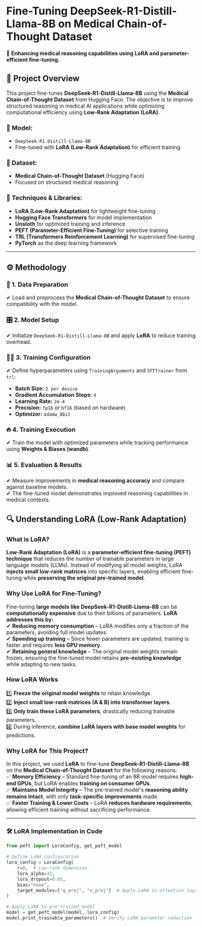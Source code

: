# Fine-Tuning DeepSeek-R1-Distill-Llama-8B on Medical Chain-of-Thought Dataset  

🚀 **Enhancing medical reasoning capabilities using LoRA and parameter-efficient fine-tuning.**  

## 📌 Project Overview  

This project fine-tunes **DeepSeek-R1-Distill-Llama-8B** using the **Medical Chain-of-Thought Dataset** from Hugging Face. The objective is to improve structured reasoning in medical AI applications while optimizing computational efficiency using **Low-Rank Adaptation (LoRA)**.  

### **🔹 Model:**  
- `DeepSeek-R1-Distill-Llama-8B`  
- Fine-tuned with **LoRA (Low-Rank Adaptation)** for efficient training  

### **🔹 Dataset:**  
- **Medical Chain-of-Thought Dataset** (Hugging Face)  
- Focused on structured medical reasoning  

### **🔹 Techniques & Libraries:**  
- **LoRA (Low-Rank Adaptation)** for lightweight fine-tuning  
- **Hugging Face Transformers** for model implementation  
- **Unsloth** for optimized training and inference  
- **PEFT (Parameter-Efficient Fine-Tuning)** for selective training  
- **TRL (Transformers Reinforcement Learning)** for supervised fine-tuning  
- **PyTorch** as the deep learning framework  

---

## ⚙️ **Methodology**  

### 📖 **1. Data Preparation**  
✔ Load and preprocess the **Medical Chain-of-Thought Dataset** to ensure compatibility with the model.  

### 🎛 **2. Model Setup**  
✔ Initialize `DeepSeek-R1-Distill-Llama-8B` and apply **LoRA** to reduce training overhead.  

### 🏋️‍♂️ **3. Training Configuration**  
✔ Define hyperparameters using `TrainingArguments` and `SFTTrainer` from `trl`:  
  - **Batch Size:** `2 per device`  
  - **Gradient Accumulation Steps:** `4`  
  - **Learning Rate:** `2e-4`  
  - **Precision:** `fp16` or `bf16` (based on hardware)  
  - **Optimizer:** `adamw_8bit`  

### 🔥 **4. Training Execution**  
✔ Train the model with optimized parameters while tracking performance using **Weights & Biases (wandb)**.  

### 📊 **5. Evaluation & Results**  
✔ Measure improvements in **medical reasoning accuracy** and compare against baseline models.  
✔ The fine-tuned model demonstrates improved reasoning capabilities in medical contexts.  

## 🔍 Understanding LoRA (Low-Rank Adaptation)  

### What is LoRA?  
**Low-Rank Adaptation (LoRA)** is a **parameter-efficient fine-tuning (PEFT) technique** that reduces the number of trainable parameters in large language models (LLMs). Instead of modifying all model weights, LoRA **injects small low-rank matrices** into specific layers, enabling efficient fine-tuning while **preserving the original pre-trained model**.  

### Why Use LoRA for Fine-Tuning?  
Fine-tuning **large models like DeepSeek-R1-Distill-Llama-8B** can be **computationally expensive** due to their billions of parameters. **LoRA addresses this by:**  
✔ **Reducing memory consumption** – LoRA modifies only a fraction of the parameters, avoiding full model updates.  
✔ **Speeding up training** – Since fewer parameters are updated, training is faster and requires **less GPU memory**.  
✔ **Retaining general knowledge** – The original model weights remain frozen, ensuring the fine-tuned model retains **pre-existing knowledge** while adapting to new tasks.  

### How LoRA Works  
1️⃣ **Freeze the original model weights** to retain knowledge.  
2️⃣ **Inject small low-rank matrices (A & B) into transformer layers**.  
3️⃣ **Only train these LoRA parameters**, drastically reducing trainable parameters.  
4️⃣ During inference, **combine LoRA layers with base model weights** for predictions.  

### Why LoRA for This Project?  
In this project, we used **LoRA** to fine-tune **DeepSeek-R1-Distill-Llama-8B** on the **Medical Chain-of-Thought Dataset** for the following reasons:  
✅ **Memory Efficiency** – Standard fine-tuning of an 8B model requires **high-end GPUs**, but LoRA enables **training on consumer GPUs**.  
✅ **Maintains Model Integrity** – The pre-trained model's **reasoning ability remains intact**, with only **task-specific improvements** made.  
✅ **Faster Training & Lower Costs** – LoRA **reduces hardware requirements**, allowing efficient training without sacrificing performance.  

---

### 🛠️ LoRA Implementation in Code  
```python
from peft import LoraConfig, get_peft_model

# Define LoRA configuration
lora_config = LoraConfig(
    r=8,  # Low-rank dimension
    lora_alpha=32,  
    lora_dropout=0.05,  
    bias="none",
    target_modules=["q_proj", "v_proj"]  # Apply LoRA to attention layers
)

# Apply LoRA to pre-trained model
model = get_peft_model(model, lora_config)
model.print_trainable_parameters()  # Verify LoRA parameter reduction

